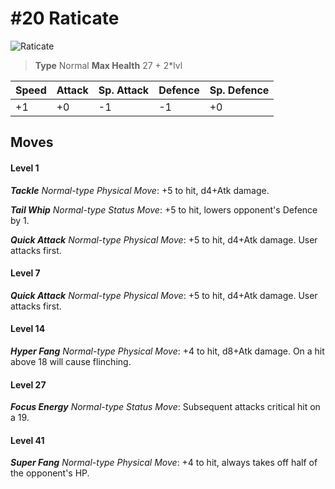# #20 Raticate


![Raticate](https://img.pokemondb.net/sprites/home/normal/1x/raticate.png)

> **Type** Normal
> **Max Health** 27 + 2\*lvl

| Speed | Attack | Sp. Attack | Defence | Sp. Defence |
| ----- | ------ | ---------- | ------- | ----------- |
| +1 | +0 | -1 | -1 | +0 |

## Moves
#### Level 1

***Tackle** Normal-type Physical Move*: +5 to hit, d4+Atk damage. 

***Tail Whip** Normal-type Status Move*: +5 to hit, lowers opponent's Defence by 1.

***Quick Attack** Normal-type Physical Move*: +5 to hit, d4+Atk damage. User attacks first.
#### Level 7

***Quick Attack** Normal-type Physical Move*: +5 to hit, d4+Atk damage. User attacks first.
#### Level 14

***Hyper Fang** Normal-type Physical Move*: +4 to hit, d8+Atk damage. On a hit above 18 will cause flinching.
#### Level 27

***Focus Energy** Normal-type Status Move*: Subsequent attacks critical hit on a 19.
#### Level 41

***Super Fang** Normal-type Physical Move*: +4 to hit, always takes off half of the opponent's HP.

